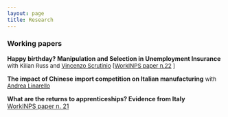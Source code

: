 ```yaml
---
layout: page
title: Research
---
```


### Working papers

**Happy birthday? Manipulation and Selection in Unemployment Insurance**  <font size="-1">with Kilian Russ and <a href="https://sites.google.com/view/vincenzoscrutinio/home">Vincenzo Scrutinio</a> [<a href="https://www.inps.it/docallegatiNP/Mig/InpsComunica/WorkInps_Papers/22_gennaio_2019_Happy%20Birthday_citino_russ_scrutinio.pdf">WorkINPS paper n.22</a> ]</font>

**The impact of Chinese import competition on Italian manufacturing** <font size="-1">with <a href="https://sites.google.com/site/andrealinarello/home">Andrea Linarello</a></font>

**What are the returns to apprenticeships? Evidence from Italy**	
[WorkINPS paper n. 21](https://www.inps.it/docallegatiNP/Mig/InpsComunica/WorkInps_Papers/21_luglio_2020_aggiornamento_WorkINPS_papers.pdf)




